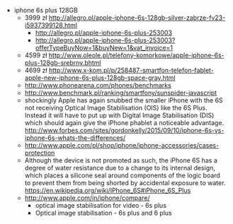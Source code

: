 - iphone 6s plus 128GB
  - 3999 zł http://allegro.pl/apple-iphone-6s-128gb-silver-zabrze-fv23-i5937399128.html
    - http://allegro.pl/apple-iphone-6s-plus-253003
    - http://allegro.pl/apple-iphone-6s-plus-253003?offerTypeBuyNow=1&buyNew=1&vat_invoice=1
  - 4599 zł http://www.oleole.pl/telefony-komorkowe/apple-iphone-6s-plus-128gb-srebrny.bhtml
  - 4699 zł http://www.x-kom.pl/p/258487-smartfon-telefon-fablet-apple-new-iphone-6s-plus-128gb-space-gray.html
  - http://www.phonearena.com/phones/benchmarks
  - http://www.benchmark.pl/ranking/smartfony/sunspider-javascript
  - shockingly Apple has again snubbed the smaller iPhone with the 6S not receiving Optical Image Stabilisation (OIS) like the 6S Plus. Instead it will have to put up with Digital Image Stabilisation (DIS) which should again give the iPhone phablet a noticeable advantage. http://www.forbes.com/sites/gordonkelly/2015/09/10/iphone-6s-vs-iphone-6s-whats-the-differences/
  - http://www.apple.com/pl/shop/iphone/iphone-accessories/cases-protection
  - Although the device is not promoted as such, the iPhone 6S has a degree of water resistance due to a change to its internal design, which places a silicone seal around components of the logic board to prevent them from being shorted by accidental exposure to water. https://en.wikipedia.org/wiki/IPhone_6S#iPhone_6S_Plus
  - http://www.apple.com/in/iphone/compare/
    - optical image stabilisation for video - 6s plus
    - Optical image stabilisation - 6s plus and 6 plus
